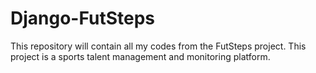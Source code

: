 # Django-FutSteps
This repository will contain all my codes from the FutSteps project. This project is a sports talent management and monitoring platform.
